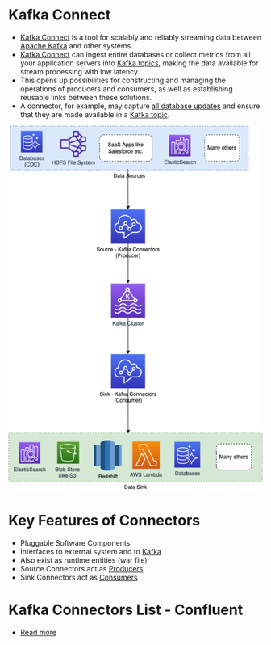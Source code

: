 # Kafka Connect
- [Kafka Connect](https://kafka.apache.org/documentation.html#connect) is a tool for scalably and reliably streaming data between [Apache Kafka](../../4_MessageBrokersEDA/Kafka/Readme.md) and other systems.
- [Kafka Connect]() can ingest entire databases or collect metrics from all your application servers into [Kafka topics](../../4_MessageBrokersEDA/Kafka/Readme.md), making the data available for stream processing with low latency.
- This opens up possibilities for constructing and managing the operations of producers and consumers, as well as establishing reusable links between these solutions. 
- A connector, for example, may capture [all database updates](../../3_DatabaseServices/Others/ChangeDataCapture/Readme.md) and ensure that they are made available in a [Kafka topic](../../4_MessageBrokersEDA/Kafka/Readme.md).

![](../../4_MessageBrokersEDA/Kafka/assets/Kafka-Connect.png)

# Key Features of Connectors
- Pluggable Software Components
- Interfaces to external system and to [Kafka](../../4_MessageBrokersEDA/Kafka/Readme.md)
- Also exist as runtime entities (war file)
- Source Connectors act as [Producers](../../4_MessageBrokersEDA/Kafka/Readme.md)
- Sink Connectors act as [Consumers](../../4_MessageBrokersEDA/Kafka/Readme.md)

# Kafka Connectors List - Confluent
- [Read more](https://www.confluent.io/hub/kafka-connectors-6)